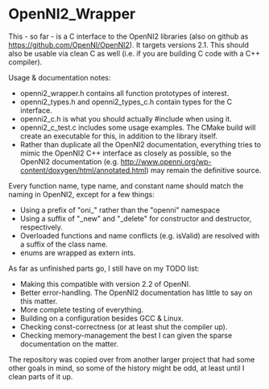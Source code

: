 OpenNI2_Wrapper
===============

This - so far - is a C interface to the OpenNI2 libraries (also on github as https://github.com/OpenNI/OpenNI2).  It targets versions 2.1.  This should also be usable via clean C as well (i.e. if you are building C code with a C++ compiler).

Usage & documentation notes:
* openni2_wrapper.h contains all function prototypes of interest.
* openni2_types.h and openni2_types_c.h contain types for the C interface.
* openni2_c.h is what you should actually #include when using it.
* openni2_c_test.c includes some usage examples.  The CMake build will create an executable for this, in addition to the library itself.
* Rather than duplicate all the OpenNI2 documentation, everything tries to mimic the OpenNI2 C++ interface as closely as possible, so the OpenNI2 documentation (e.g. http://www.openni.org/wp-content/doxygen/html/annotated.html) may remain the definitive source.

Every function name, type name, and constant name should match the naming in OpenNI2, except for a few things:
* Using a prefix of "oni_" rather than the "openni" namespace
* Using a suffix of "_new" and "_delete" for constructor and destructor, respectively.
* Overloaded functions and name conflicts (e.g. isValid) are resolved with a suffix of the class name.
* enums are wrapped as extern ints.

As far as unfinished parts go, I still have on my TODO list:
* Making this compatible with version 2.2 of OpenNI.
* Better error-handling.  The OpenNI2 documentation has little to say on this matter.
* More complete testing of everything.
* Building on a configuration besides GCC & Linux.
* Checking const-correctness (or at least shut the compiler up).
* Checking memory-management the best I can given the sparse documentation on the matter.

The repository was copied over from another larger project that had some other goals in mind, so some of the history might be odd, at least until I clean parts of it up.
